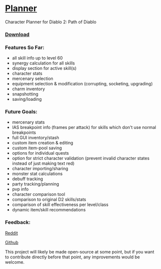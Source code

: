 <!------------------------------------------
Path of Diablo Planner

* Click on the character's level or class to change them
* Use right click to remove points or items
* Shift and ctrl modify the amount added or removed
* Upgrading can be done by ctrl-clicking the equipped item (ctrl + right-click to downgrade)
* Snapshot effects by ctrl-clicking the effect's icon

Current Known Issues:
* Charms can't be moved into a new space below the original space if they overlap eachother
* Shift + Right Click in Firefox doesn't work (and still opens the default menu)
* Socketed gems/runes/jewels sometimes aren't aligned like they should be
* DoT (Damage over Time) stats are added without considering their time component

Info: https://github.com/BetweenWalls/planner#planner

Code Organization:
	File   			Description
	index.html  		Handles page layout
	all.css			Defines style elements
	all.js			Holds most of the program logic
	all_equipment.js	Contains item data
	all_monsters.js 	Contains enemy data
	amazon.js   		Skill data (amazon)
	assassin.js		Skill data (assassin)
	barbarian.js		Skill data (barbarian)
	druid.js    		Skill data (druid)
	necromancer.js		Skill data (necromancer)
	paladin.js  		Skill data (paladin)
	sorceress.js		Skill data (sorceress)
	universal_skills.js	Skill data (oskills)

Text below this is formatted for the github info page
------------------------------------------>

# [Planner](https://BetweenWalls.github.io/planner/)

Character Planner for Diablo 2: Path of Diablo

### [Download](https://github.com/BetweenWalls/planner/archive/master.zip)

### Features So Far:
* all skill info up to level 60
* synergy calculation for all skills
* display section for active skill(s)
* character stats
* mercenary selection
* equipment selection & modification (corrupting, socketing, upgrading)
* charm inventory
* snapshotting
* saving/loading

### Future Goals:
* mercenary stats
* IAS breakpoint info (frames per attack) for skills which don't use normal breakpoints
* full GUI inventory/stash
* custom item creation & editing
* custom item-pool saving
* options for individual quests
* option for strict character validation (prevent invalid character states instead of just making text red)
* character importing/sharing
* monster stat calculations
* debuff tracking
* party tracking/planning
* pvp info
* character comparison tool
* comparison to original D2 skills/stats
* comparison of skill effectiveness per level/class
* dynamic item/skill recommendations

### Feedback:
[Reddit](https://www.reddit.com/r/pathofdiablo/comments/f81e5u/character_skill_calculator_with_skill_info_up_to/)

[Github](https://github.com/BetweenWalls/planner/wiki/Feedback-for-Skill-Planner)

This project will likely be made open-source at some point, but if you want to contribute directly before that point, any improvements would be welcome.
